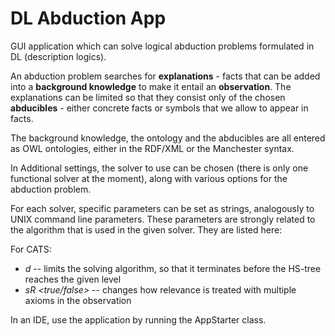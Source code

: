 # DL Abduction App

GUI application which can solve logical abduction problems formulated in DL (description logics).

An abduction problem searches for **explanations** - facts that can be added into a **background knowledge** to make it entail an **observation**. The explanations can be limited so that they consist only of the chosen **abducibles** - either concrete facts or symbols that we allow to appear in facts.

The background knowledge, the ontology and the abducibles are all entered as OWL ontologies, either in the RDF/XML or the Manchester syntax.

In Additional settings, the solver to use can be chosen (there is only one functional solver at the moment), along with various options for the abduction problem.

For each solver, specific parameters can be set as strings, analogously to UNIX command line parameters. These parameters are strongly related to the algorithm that is used in the given solver. They are listed here:

For CATS:

- *d <integer>* -- limits the solving algorithm, so that it terminates before the HS-tree reaches the given level
- *sR <true/false>* -- changes how relevance is treated with multiple axioms in the observation

In an IDE, use the application by running the AppStarter class.
